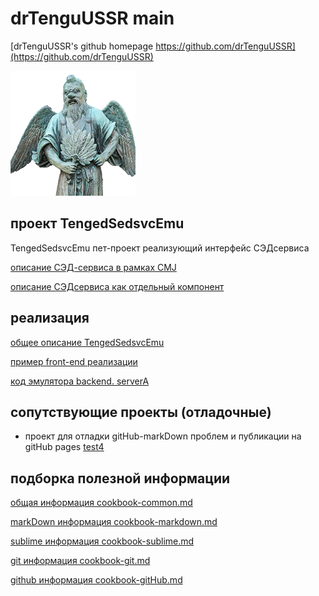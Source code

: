 # drTenguUSSR main

[drTenguUSSR's github homepage https://github.com/drTenguUSSR](https://github.com/drTenguUSSR)

![avatar](images/tengu-port.png)

## проект TengedSedsvcEmu

TengedSedsvcEmu пет-проект реализующий интерфейс СЭДсервиса

[описание СЭД-сервиса в рамках CMJ](https://sup.inttrust.ru:8446/prjdocs/master/specs/sedsvc/index.html)

[описание СЭДсервиса как отдельный компонент](https://sup.inttrust.ru:8446/prjdocs/sedsvc/master/specs/sedsvc/index.html)

## реализация

[общее описание TengedSedsvcEmu](https://github.com/drTenguUSSR/TengedSedsvcEmu)

[пример front-end реализации](https://drtenguussr.github.io/TengedSedsvcEmu/staticA/index.html)

[код эмулятора backend. serverA](https://github.com/drTenguUSSR/TengedSedsvcEmu/tree/main/serverA)

## сопутствующие проекты (отладочные)

- проект для отладки gitHub-markDown проблем
и публикации на gitHub pages
[test4](../../../test4)

## <a id="useful-info-links" /> подборка полезной информации

[общая информация cookbook-common.md](cookbook-common.md)

[markDown информация cookbook-markdown.md](cookbook-markdown.md)

[sublime информация cookbook-sublime.md](cookbook-sublime.md)

[git информация cookbook-git.md](cookbook-git.md)

[github информация cookbook-gitHub.md](cookbook-gitHub.md)
